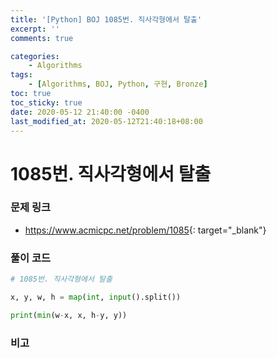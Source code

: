 ```yaml
---
title: '[Python] BOJ 1085번. 직사각형에서 탈출'
excerpt: ''
comments: true

categories:
    - Algorithms
tags:
    - [Algorithms, BOJ, Python, 구현, Bronze]
toc: true
toc_sticky: true
date: 2020-05-12 21:40:00 -0400
last_modified_at: 2020-05-12T21:40:18+08:00
---
```


# 1085번. 직사각형에서 탈출

### 문제 링크

-   <https://www.acmicpc.net/problem/1085>{: target="\_blank"}

### 풀이 코드

```python
# 1085번. 직사각형에서 탈출

x, y, w, h = map(int, input().split())

print(min(w-x, x, h-y, y))
```

### 비고
